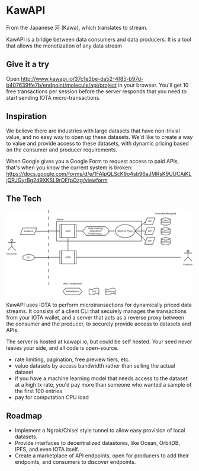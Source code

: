 # KawAPI

From the Japanese 河 (Kawa), which translates to stream.

KawAPI is a bridge between data consumers and data producers. It is a tool that allows the monetization of any data stream

## Give it a try

Open http://www.kawapi.io/37c1e3be-da52-4f85-b97d-b407639ffe7b/endpoint/molecule/api/project in your browser. You'll get 10 free transactions per session before the server responds that you need to start sending IOTA micro-transactions.

## Inspiration

We believe there are industries with large datasets that have non-trivial value, and no easy way to open up these datasets. We'd like to create a way to value and provide access to these datasets, with dynamic pricing based on the consumer and producer requirements.

When Google gives you a Google Form to request access to paid APIs, that's when you know the current system is broken: https://docs.google.com/forms/d/e/1FAIpQLScK9o4sb96aJMRsK9UUCAiKLjQRJGyrBg2d9XKSL9rOFfpOzg/viewform

## The Tech

![system-diagram](/media/system.png)

KawAPI uses IOTA to perform microtransactions for dynamically priced data streams. It consists of a client CLI that securely manages the transactions from your IOTA wallet, and a server that acts as a reverse proxy between the consumer and the producer, to securely provide access to datasets and APIs.

The server is hosted at kawapi.io, but could be self hosted. Your seed never leaves your side, and all code is open-source.

* rate limiting, pagination, free preview tiers, etc.
* value datasets by access bandwidth rather than selling the actual dataset
* if you have a machine learning model that needs access to the dataset at a high tx rate, you'd pay more than someone who wanted a sample of the first 100 entries
* pay for computation CPU load

## Roadmap

* Implement a Ngrok/Chisel style tunnel to allow easy provision of local datasets.
* Provide interfaces to decentralized datastores, like Ocean, OrbitDB, IPFS, and even IOTA itself.
* Create a marketplace of API endpoints, open for producers to add their endpoints, and consumers to discover endpoints.
